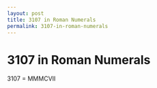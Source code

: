 ```yaml
---
layout: post
title: 3107 in Roman Numerals
permalink: 3107-in-roman-numerals
---
```


# 3107 in Roman Numerals

3107 = MMMCVII
